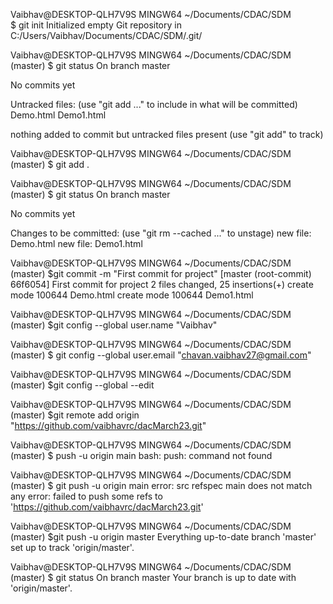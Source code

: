 Vaibhav@DESKTOP-QLH7V9S MINGW64 ~/Documents/CDAC/SDM    
$ git init
Initialized empty Git repository in C:/Users/Vaibhav/Documents/CDAC/SDM/.git/

Vaibhav@DESKTOP-QLH7V9S MINGW64 ~/Documents/CDAC/SDM (master)
$ git status
On branch master

No commits yet  

Untracked files:
  (use "git add <file>..." to include in what will be committed)
        Demo.html
        Demo1.html

nothing added to commit but untracked files present (use "git add" to track)

Vaibhav@DESKTOP-QLH7V9S MINGW64 ~/Documents/CDAC/SDM (master)
$ git add .

Vaibhav@DESKTOP-QLH7V9S MINGW64 ~/Documents/CDAC/SDM (master)
$ git status
On branch master

No commits yet

Changes to be committed:
  (use "git rm --cached <file>..." to unstage)
        new file:   Demo.html
        new file:   Demo1.html


Vaibhav@DESKTOP-QLH7V9S MINGW64 ~/Documents/CDAC/SDM (master)
$git commit -m "First commit for project"
[master (root-commit) 66f6054] First commit for project
 2 files changed, 25 insertions(+)
 create mode 100644 Demo.html
 create mode 100644 Demo1.html

Vaibhav@DESKTOP-QLH7V9S MINGW64 ~/Documents/CDAC/SDM (master)
$git config --global user.name "Vaibhav"

Vaibhav@DESKTOP-QLH7V9S MINGW64 ~/Documents/CDAC/SDM (master)
$ git config --global user.email "chavan.vaibhav27@gmail.com"

Vaibhav@DESKTOP-QLH7V9S MINGW64 ~/Documents/CDAC/SDM (master)
$git config --global --edit

Vaibhav@DESKTOP-QLH7V9S MINGW64 ~/Documents/CDAC/SDM (master)
$git remote add origin "https://github.com/vaibhavrc/dacMarch23.git"

Vaibhav@DESKTOP-QLH7V9S MINGW64 ~/Documents/CDAC/SDM (master)
$ push -u origin main
bash: push: command not found

Vaibhav@DESKTOP-QLH7V9S MINGW64 ~/Documents/CDAC/SDM (master)
$ git push -u origin main
error: src refspec main does not match any
error: failed to push some refs to 'https://github.com/vaibhavrc/dacMarch23.git'

Vaibhav@DESKTOP-QLH7V9S MINGW64 ~/Documents/CDAC/SDM (master)
$git push -u origin master
Everything up-to-date
branch 'master' set up to track 'origin/master'.

Vaibhav@DESKTOP-QLH7V9S MINGW64 ~/Documents/CDAC/SDM (master)
$ git status
On branch master
Your branch is up to date with 'origin/master'.